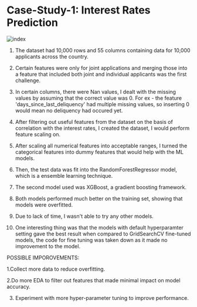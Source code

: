 # Case-Study-1: Interest Rates Prediction
![index](https://user-images.githubusercontent.com/28758956/139824545-972d9ecb-659d-4610-a9d1-3df95a787336.jpg)

1. The dataset had 10,000 rows and 55 columns containing data for 10,000 applicants across the country.


2. Certain features were only for joint applications and merging those into a feature that included both joint and individual applicants was the first challenge.


3. In certain columns, there were Nan values, I dealt with the missing values by assuming that the correct value was 0. For ex - the feature 'days_since_last_deliquency' had multiple missing values, so inserting 0 would mean no deliquency had occured yet.


4. After filtering out useful features from the dataset on the basis of correlation with the interest rates, I created the dataset, I would perform feature scaling on.


5. After scaling all numerical features into acceptable ranges, I turned the categorical features into dummy features that would help with the ML models.


6. Then, the test data was fit into the RandomForestRegressor model, which is a ensemble learning technique.

7. The second model used was XGBoost, a gradient boosting framework.

8. Both models performed much better on the training set, showing that models were overfitted.

9. Due to lack of time, I wasn't able to try any other models.

10. One interesting thing was that the models with default hyperparamter setting gave the best result when compared to GridSearchCV fine-tuned models, the code for fine tuning was taken down as it made no improvement to the model.


POSSIBLE IMPOROVEMENTS:

1.Collect more data to reduce overfitting.

2.Do more EDA to filter out features that made minimal impact on model accuracy.

3. Experiment with more hyper-parameter tuning to improve performance.
